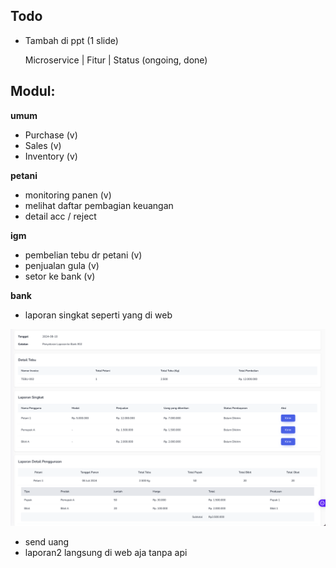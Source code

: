 ## Todo

- Tambah di ppt (1 slide)

    Microservice | Fitur | Status (ongoing, done)


## Modul:

**umum**
-   Purchase (v)
-   Sales (v)
-   Inventory (v)


**petani**
-   monitoring panen (v)
-   melihat daftar pembagian keuangan
-   detail acc / reject


**igm**
-   pembelian tebu dr petani (v)
-   penjualan gula (v)
-   setor ke bank (v)

**bank**
-   laporan singkat seperti yang di web

![README/screenshot.png](README/screenshot.png)

-   send uang
-   laporan2 langsung di web aja tanpa api

